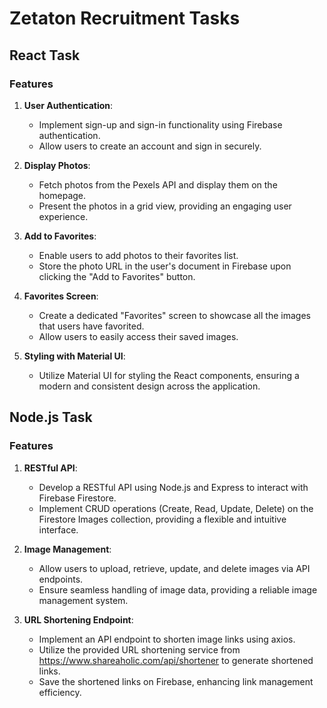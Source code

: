 # Zetaton Recruitment Tasks

## React Task

### Features

1. **User Authentication**:

   - Implement sign-up and sign-in functionality using Firebase authentication.
   - Allow users to create an account and sign in securely.

2. **Display Photos**:

   - Fetch photos from the Pexels API and display them on the homepage.
   - Present the photos in a grid view, providing an engaging user experience.

3. **Add to Favorites**:

   - Enable users to add photos to their favorites list.
   - Store the photo URL in the user's document in Firebase upon clicking the "Add to Favorites" button.

4. **Favorites Screen**:

   - Create a dedicated "Favorites" screen to showcase all the images that users have favorited.
   - Allow users to easily access their saved images.

5. **Styling with Material UI**:

   - Utilize Material UI for styling the React components, ensuring a modern and consistent design across the application.

## Node.js Task

### Features

1. **RESTful API**:

   - Develop a RESTful API using Node.js and Express to interact with Firebase Firestore.
   - Implement CRUD operations (Create, Read, Update, Delete) on the Firestore Images collection, providing a flexible and intuitive interface.

2. **Image Management**:

   - Allow users to upload, retrieve, update, and delete images via API endpoints.
   - Ensure seamless handling of image data, providing a reliable image management system.

3. **URL Shortening Endpoint**:

   - Implement an API endpoint to shorten image links using axios.
   - Utilize the provided URL shortening service from <https://www.shareaholic.com/api/shortener> to generate shortened links.
   - Save the shortened links on Firebase, enhancing link management efficiency.
